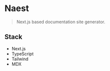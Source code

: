 # Naest

> Next.js based documentation site generator.

## Stack

- Next.js
- TypeScript
- Tailwind
- MDX
